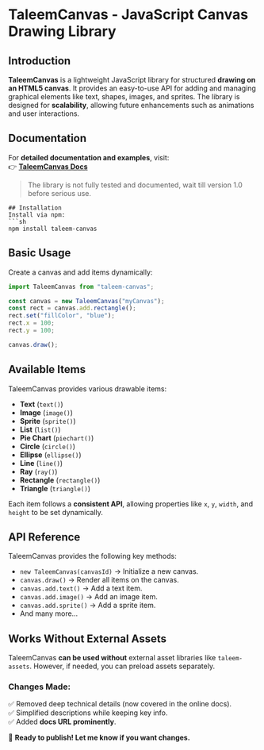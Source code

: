 
# TaleemCanvas - JavaScript Canvas Drawing Library

## Introduction
**TaleemCanvas** is a lightweight JavaScript library for structured **drawing on an HTML5 canvas**. It provides an easy-to-use API for adding and managing graphical elements like text, shapes, images, and sprites. The library is designed for **scalability**, allowing future enhancements such as animations and user interactions.


## Documentation
For **detailed documentation and examples**, visit:  
👉 **[TaleemCanvas Docs](https://bilza2023.github.io/taleem-canvas.js/)**  

>The library is not fully tested and documented, wait till version 1.0 before serious use.

```
## Installation
Install via npm:  
```sh
npm install taleem-canvas
```

## Basic Usage
Create a canvas and add items dynamically:  
```js
import TaleemCanvas from "taleem-canvas";

const canvas = new TaleemCanvas("myCanvas");
const rect = canvas.add.rectangle();
rect.set("fillColor", "blue");
rect.x = 100;
rect.y = 100;

canvas.draw();
```

## Available Items
TaleemCanvas provides various drawable items:
- **Text** (`text()`)
- **Image** (`image()`)
- **Sprite** (`sprite()`)
- **List** (`list()`)
- **Pie Chart** (`piechart()`)
- **Circle** (`circle()`)
- **Ellipse** (`ellipse()`)
- **Line** (`line()`)
- **Ray** (`ray()`)
- **Rectangle** (`rectangle()`)
- **Triangle** (`triangle()`)

Each item follows a **consistent API**, allowing properties like `x`, `y`, `width`, and `height` to be set dynamically.

## API Reference
TaleemCanvas provides the following key methods:
- `new TaleemCanvas(canvasId)` → Initialize a new canvas.
- `canvas.draw()` → Render all items on the canvas.
- `canvas.add.text()` → Add a text item.
- `canvas.add.image()` → Add an image item.
- `canvas.add.sprite()` → Add a sprite item.
- And many more…

## Works Without External Assets
TaleemCanvas **can be used without** external asset libraries like `taleem-assets`. However, if needed, you can preload assets separately.

### **Changes Made:**
✅ Removed deep technical details (now covered in the online docs).  
✅ Simplified descriptions while keeping key info.  
✅ Added **docs URL prominently**.  

🚀 **Ready to publish! Let me know if you want changes.**
